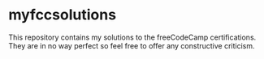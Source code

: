 # myfccsolutions

This repository contains my solutions to the freeCodeCamp certifications. They are in no way perfect so feel free to offer any constructive criticism. 
